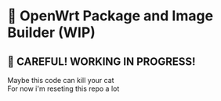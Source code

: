 # :construction: OpenWrt Package and Image Builder (WIP)

## :rotating_light: CAREFUL! WORKING IN PROGRESS!

Maybe this code can kill your cat  
For now i'm reseting this repo a lot

<!--
git format-patch --no-signature --stdout master..netbird/update > netbird-update-to-0.29.4.patch
sed -i -e 's,--- a/net,--- a/custom-feed,g' -e 's,+++ b/net,+++ b/custom-feed,g' patches/podman-200-update_to_5.2.2.patch
sed -i 's,include ../..,include $(TOPDIR)/feeds/packages,g' custom-feed/*/Makefile
quilt add custom-feed/*/Makefile
quilt refresh
quilt push -a
quilt pop -a
printf -v test "%(%Y.%m.%d_%H.%M.%S)T"
-->
